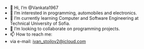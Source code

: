 - 👋 Hi, I’m @Vankata1967
- 👀 I’m interested in programming, automobiles and electronics.
- 🌱 I’m currently learning Computer and Software Engineering at Technical University of Sofia.
- 💞️ I’m looking to collaborate on programming projects.
- 📫 How to reach me:
- via e-mail: ivan_stoilov2@icloud.com

<!---
Vankata1967/Vankata1967 is a ✨ special ✨ repository because its `README.md` (this file) appears on your GitHub profile.
You can click the Preview link to take a look at your changes.
--->
